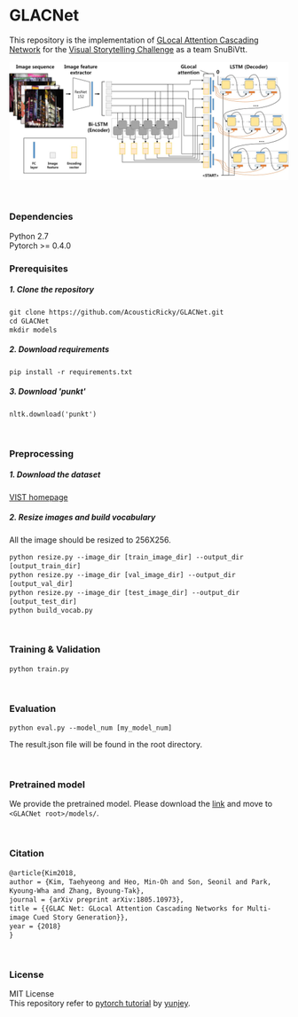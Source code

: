 # GLACNet

This repository is the implementation of [GLocal Attention Cascading Network](https://arxiv.org/abs/1805.10973) for the [Visual Storytelling Challenge](http://www.visionandlanguage.net/workshop2018) as a team SnuBiVtt.

![Architecture of GLocal Attention Cascading Network](misc/architecture.jpg)

<br>


### Dependencies
Python 2.7<br>
Pytorch >= 0.4.0<br>

### Prerequisites

##### 1. Clone the repository
```
git clone https://github.com/AcousticRicky/GLACNet.git
cd GLACNet
mkdir models
```

##### 2. Download requirements
```
pip install -r requirements.txt
```

##### 3. Download 'punkt'
```{.python}
nltk.download('punkt')
```

<br>

### Preprocessing

##### 1. Download the dataset
[VIST homepage](http://visionandlanguage.net/VIST/dataset.html)

##### 2. Resize images and build vocabulary
All the image should be resized to 256X256.
```
python resize.py --image_dir [train_image_dir] --output_dir [output_train_dir]
python resize.py --image_dir [val_image_dir] --output_dir [output_val_dir]
python resize.py --image_dir [test_image_dir] --output_dir [output_test_dir]
python build_vocab.py
```

<br>

### Training & Validation

```
python train.py
```

<br>

### Evaluation

```
python eval.py --model_num [my_model_num]
```
The result.json file will be found in the root directory.

<br>


### Pretrained model

We provide the pretrained model.
Please download the [link](https://drive.google.com/drive/folders/10vBPeETCKZfdOr2zenB_WlmKDcRBHmYR?usp=sharing) and move to `<GLACNet root>/models/`.

<br>

### Citation

```
@article{Kim2018,
author = {Kim, Taehyeong and Heo, Min-Oh and Son, Seonil and Park, Kyoung-Wha and Zhang, Byoung-Tak},
journal = {arXiv preprint arXiv:1805.10973},
title = {{GLAC Net: GLocal Attention Cascading Networks for Multi-image Cued Story Generation}},
year = {2018}
}
```

<br>

### License

MIT License<br>
This repository refer to [pytorch tutorial](https://github.com/yunjey/pytorch-tutorial) by [yunjey](https://github.com/yunjey).

